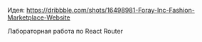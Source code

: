 Идея:
https://dribbble.com/shots/16498981-Foray-Inc-Fashion-Marketplace-Website

Лабораторная работа по React Router
